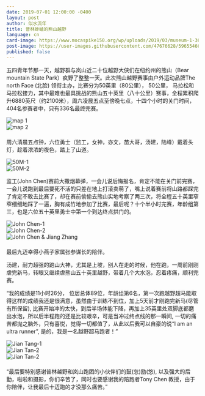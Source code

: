 ```yaml
---
date: 2019-07-01 12:00:00 -0400
layout: post
author: 似水流年
title: 普林蚱蜢的熊山越野
language: cn
card-image: https://www.mocaspike150.org/wp/uploads/2019/03/museum-1-360x240.jpg
post-image: https://user-images.githubusercontent.com/47676628/59655466-fcac0a80-91cc-11e9-91a7-d1fc4bb37feb.jpg
published: false
---
```


<p>五四青年节那一天，越野群与岚山近二十位越野大侠们在纽约州的熊山（Bear mountain State Park）疯野了整整一天。此次熊山越野赛事由户外运动品牌The north Face (北脸) 领衔主办，比赛分为50英里（80公里）， 50公里， 马拉松和马拉松接力，其中最难也最具挑战的熊山五十英里（八十公里）赛事，全程累积爬升6880英尺（约2100米），周六凌晨五点至傍晚七点，十四个小时的关门时间，404名参赛者中，只有336名最终完赛。</p>
<div class="container-fluid">
<div class="row">
<div class="col-sm-6" style="padding-left: 0;">
<div class="imgcard"><img src="https://user-images.githubusercontent.com/47676628/59655215-2dd80b00-91cc-11e9-8d56-cd2a33edbe3e.jpg" alt="map 1" class=" size-full wp-image-160"></div>
</div>
<div class="col-sm-6" style="padding-left: 0;">
<div class="imgcard"><img src="https://user-images.githubusercontent.com/47676628/59655541-439a0000-91cd-11e9-970d-74161b943a60.jpg" alt="map 2" class="size-full wp-image-160"></div>
</div>
</div>
</div>
<p style="margin-top: 20px;">周六清晨五点钟，六位勇士（监工，女神，亦文，苗大哥，汤建，陆峰）戴着头灯，趁着浓浓的夜色，踏上了山道。</p>
<div class="container-fluid">
<div class="row">
<div class="col-sm-6" style="padding-left: 0;">
<div class="imgcard"><img src="https://user-images.githubusercontent.com/47676628/59655215-2dd80b00-91cc-11e9-8d56-cd2a33edbe3e.jpg" alt="50M-1" class=" size-full wp-image-160"></div>
</div>
<div class="col-sm-6" style="padding-left: 0;">
<div class="imgcard"><img src="https://user-images.githubusercontent.com/47676628/59655229-36c8dc80-91cc-11e9-831d-b8910992d838.jpg" alt="50M-2" class="size-full wp-image-160"></div>
</div>
</div>
</div>
<p>监工(John Chen)赛前大撒烟幕弹，一会儿说后悔报名，肯定不能在关门前完赛，一会儿说跑到最后要死不活的只差在地上打滚卖萌了，嘴上说着赛前将山路都踩完了肯定不敢去比赛了，却在赛前偷偷去熊山实地考察了两三次，将全程五十英里窄窄细细地踩了一遍，胸有成竹地参加了比赛，最后呢？十个半小时完赛，年龄组第三，也是六位五十英里勇士中第一个到达终点拱门的。</p>
<div class="container-fluid">
<div class="row">
<div class="col-sm-6" style="padding-left: 0;">
<div class="imgcard"><img src="https://user-images.githubusercontent.com/47676628/59655524-35e47a80-91cd-11e9-8036-ca6de0dbe1a8.jpg" alt="John Chen-1" class=" size-full wp-image-160"></div>
</div>
<div class="col-sm-6" style="padding-left: 0;">
<div class="imgcard"><img src="https://user-images.githubusercontent.com/47676628/59655514-2ebd6c80-91cd-11e9-8e4a-08db0a378828.jpg" alt="John Chen-2" class="size-full wp-image-160"></div>
</div>
<div class="col-sm-6" style="padding-left: 0;">
<div class="imgcard"><img src="https://user-images.githubusercontent.com/47676628/59655506-2a914f00-91cd-11e9-9ac6-ad5cbc8d8fd9.jpg" alt="John Chen &amp; Jiang Zhang" class="size-full wp-image-160"></div>
</div>
</div>
</div>
<p style="margin-top: 20px;">最后九迈幸得小燕子家属张参谋长的陪伴。</p>
<p>汤建，耐力超强的跑山大神，尤其是上坡，别人在走的时候，他在跑，一周前刚刚虐完新马，转眼又继续虐熊山五十英里越野，带着几个大水泡，忍着疼痛，顺利完赛。</p>
<p> “我的成绩是11小时26分， 位居总体89位，年龄组第6名，第一次跑越野超马能取得这样的成绩我还是很满意，虽然由于训练不到位，加上5天前才刚跑完新马(尽管有所保留), 比赛开始冲的太快，到后半场体能下降，再加上35英里处双脚底都磨出水泡，所以后半程跑的还是比较艰辛，可是当冲过终点线的那一瞬间, 一切的痛苦都抛之脑外，只有喜悦，觉得一切都值了，从此以后我可以自豪的说“I am an ultra runner”, 是的，我是一名越野超马跑者！”</p>
<div class="container-fluid">
<div class="row">
<div class="col-sm-6" style="padding-left: 0;">
<div class="imgcard"><img src="https://user-images.githubusercontent.com/47676628/59931365-ccee4400-9412-11e9-8ad3-e421f0ebd842.jpg" alt="Jian Tang-1" class=" size-full wp-image-160"></div>
</div>
<div class="col-sm-6" style="padding-left: 0;">
<div class="imgcard"><img src="https://user-images.githubusercontent.com/47676628/59931392-daa3c980-9412-11e9-84dd-b8118b3be81f.jpg" alt="Jian Tan-2" class=" size-full wp-image-160"></div>
</div>
<div class="col-sm-6" style="padding-left: 0;">
<div class="imgcard"><img src="https://user-images.githubusercontent.com/47676628/59932839-1ab87b80-9416-11e9-90ac-fee09130b909.jpg" alt="Jian Tan-2" class=" size-full wp-image-160"></div>
</div>
</div>
</div>
<p style="margin-top: 20px;"> “最后要特别感谢普林越野和岚山跑团的小伙伴们的鼓(忽)励(悠), 以及强大的后勤，啦啦和摄影，你们辛苦了，同时也要感谢我的陪跑者Tony Chen 教授，由于你陪伴，让我最后十迈跑的才没那么痛苦。”</p>
